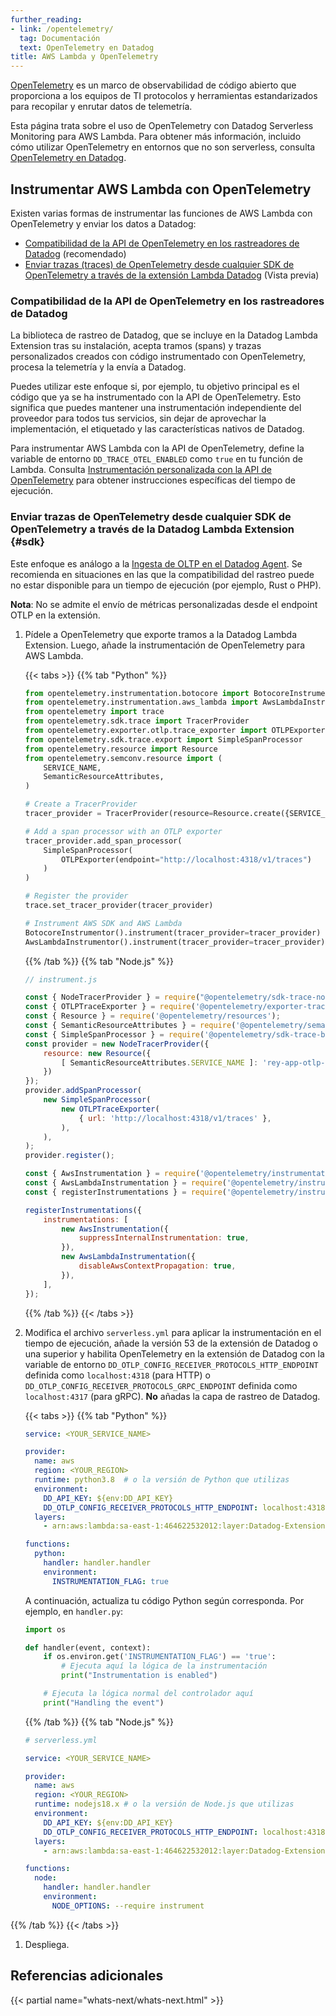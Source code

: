 ```yaml
---
further_reading:
- link: /opentelemetry/
  tag: Documentación
  text: OpenTelemetry en Datadog
title: AWS Lambda y OpenTelemetry
---
```


[OpenTelemetry][1] es un marco de observabilidad de código abierto que proporciona a los equipos de TI protocolos y herramientas estandarizados para recopilar y enrutar datos de telemetría.

Esta página trata sobre el uso de OpenTelemetry con Datadog Serverless Monitoring para AWS Lambda. Para obtener más información, incluido cómo utilizar OpenTelemetry en entornos que no son serverless, consulta [OpenTelemetry en Datadog][2].

## Instrumentar AWS Lambda con OpenTelemetry

Existen varias formas de instrumentar las funciones de AWS Lambda con OpenTelemetry y enviar los datos a Datadog:

- [Compatibilidad de la API de OpenTelemetry en los rastreadores de Datadog](#opentelemetry-api-support-within-datadog-tracers) (recomendado)
- [Enviar trazas (traces) de OpenTelemetry desde cualquier SDK de OpenTelemetry a través de la extensión Lambda Datadog](#sdk) (Vista previa)

### Compatibilidad de la API de OpenTelemetry en los rastreadores de Datadog

La biblioteca de rastreo de Datadog, que se incluye en la Datadog Lambda Extension tras su instalación, acepta tramos (spans) y trazas personalizados creados con código instrumentado con OpenTelemetry, procesa la telemetría y la envía a Datadog.

Puedes utilizar este enfoque si, por ejemplo, tu objetivo principal es el código que ya se ha instrumentado con la API de OpenTelemetry. Esto significa que puedes mantener una instrumentación independiente del proveedor para todos tus servicios, sin dejar de aprovechar la implementación, el etiquetado y las características nativos de Datadog. 

Para instrumentar AWS Lambda con la API de OpenTelemetry, define la variable de entorno `DD_TRACE_OTEL_ENABLED` como `true` en tu función de Lambda. Consulta [Instrumentación personalizada con la API de OpenTelemetry][3] para obtener instrucciones específicas del tiempo de ejecución.


### Enviar trazas de OpenTelemetry desde cualquier SDK de OpenTelemetry a través de la Datadog Lambda Extension {#sdk}

Este enfoque es análogo a la [Ingesta de OLTP en el Datadog Agent][4]. Se recomienda en situaciones en las que la compatibilidad del rastreo puede no estar disponible para un tiempo de ejecución (por ejemplo, Rust o PHP). 

**Nota**: No se admite el envío de métricas personalizadas desde el endpoint OTLP en la extensión.

1. Pídele a OpenTelemetry que exporte tramos a la Datadog Lambda Extension. Luego, añade la instrumentación de OpenTelemetry para AWS Lambda.

   {{< tabs >}}
   {{% tab "Python" %}}
   ```py
   from opentelemetry.instrumentation.botocore import BotocoreInstrumentor
   from opentelemetry.instrumentation.aws_lambda import AwsLambdaInstrumentor
   from opentelemetry import trace
   from opentelemetry.sdk.trace import TracerProvider
   from opentelemetry.exporter.otlp.trace_exporter import OTLPExporter
   from opentelemetry.sdk.trace.export import SimpleSpanProcessor
   from opentelemetry.resource import Resource
   from opentelemetry.semconv.resource import (
       SERVICE_NAME,
       SemanticResourceAttributes,
   )

   # Create a TracerProvider
   tracer_provider = TracerProvider(resource=Resource.create({SERVICE_NAME: <YOUR_SERVICE_NAME>}))

   # Add a span processor with an OTLP exporter
   tracer_provider.add_span_processor(
       SimpleSpanProcessor(
           OTLPExporter(endpoint="http://localhost:4318/v1/traces")
       )
   )

   # Register the provider
   trace.set_tracer_provider(tracer_provider)

   # Instrument AWS SDK and AWS Lambda
   BotocoreInstrumentor().instrument(tracer_provider=tracer_provider)
   AwsLambdaInstrumentor().instrument(tracer_provider=tracer_provider)
   ```
   {{% /tab %}}
   {{% tab "Node.js" %}}
   ```js
   // instrument.js

   const { NodeTracerProvider } = require("@opentelemetry/sdk-trace-node");
   const { OTLPTraceExporter } = require('@opentelemetry/exporter-trace-otlp-http');
   const { Resource } = require('@opentelemetry/resources');
   const { SemanticResourceAttributes } = require('@opentelemetry/semantic-conventions');
   const { SimpleSpanProcessor } = require('@opentelemetry/sdk-trace-base');
   const provider = new NodeTracerProvider({
       resource: new Resource({
           [ SemanticResourceAttributes.SERVICE_NAME ]: 'rey-app-otlp-dev-node',
       })
   });
   provider.addSpanProcessor(
       new SimpleSpanProcessor(
           new OTLPTraceExporter(
               { url: 'http://localhost:4318/v1/traces' },
           ),
       ),
   );
   provider.register();

   const { AwsInstrumentation } = require('@opentelemetry/instrumentation-aws-sdk');
   const { AwsLambdaInstrumentation } = require('@opentelemetry/instrumentation-aws-lambda');
   const { registerInstrumentations } = require('@opentelemetry/instrumentation');

   registerInstrumentations({
       instrumentations: [
           new AwsInstrumentation({
               suppressInternalInstrumentation: true,
           }),
           new AwsLambdaInstrumentation({
               disableAwsContextPropagation: true,
           }),
       ],
   });

   ```
   {{% /tab %}}
   {{< /tabs >}}

1. Modifica el archivo `serverless.yml` para aplicar la instrumentación en el tiempo de ejecución, añade la versión 53 de la extensión de Datadog o una superior y habilita OpenTelemetry en la extensión de Datadog con la variable de entorno `DD_OTLP_CONFIG_RECEIVER_PROTOCOLS_HTTP_ENDPOINT` definida como `localhost:4318` (para HTTP) o `DD_OTLP_CONFIG_RECEIVER_PROTOCOLS_GRPC_ENDPOINT` definida como `localhost:4317` (para gRPC). **No** añadas la capa de rastreo de Datadog.

   {{< tabs >}}
   {{% tab "Python" %}}
   ```yaml
   service: <YOUR_SERVICE_NAME>

   provider:
     name: aws
     region: <YOUR_REGION>
     runtime: python3.8  # o la versión de Python que utilizas
     environment:
       DD_API_KEY: ${env:DD_API_KEY}
       DD_OTLP_CONFIG_RECEIVER_PROTOCOLS_HTTP_ENDPOINT: localhost:4318
     layers:
       - arn:aws:lambda:sa-east-1:464622532012:layer:Datadog-Extension:53

   functions:
     python:
       handler: handler.handler
       environment:
         INSTRUMENTATION_FLAG: true
   ```

   A continuación, actualiza tu código Python según corresponda. Por ejemplo, en `handler.py`:

   ```py
   import os

   def handler(event, context):
       if os.environ.get('INSTRUMENTATION_FLAG') == 'true':
           # Ejecuta aquí la lógica de la instrumentación
           print("Instrumentation is enabled")

       # Ejecuta la lógica normal del controlador aquí
       print("Handling the event")
   ```
   {{% /tab %}}
   {{% tab "Node.js" %}}
   ```yaml
   # serverless.yml

   service: <YOUR_SERVICE_NAME>

   provider:
     name: aws
     region: <YOUR_REGION>
     runtime: nodejs18.x # o la versión de Node.js que utilizas
     environment:
       DD_API_KEY: ${env:DD_API_KEY}
       DD_OTLP_CONFIG_RECEIVER_PROTOCOLS_HTTP_ENDPOINT: localhost:4318
     layers:
       - arn:aws:lambda:sa-east-1:464622532012:layer:Datadog-Extension:53

   functions:
     node:
       handler: handler.handler
       environment:
         NODE_OPTIONS: --require instrument
   ```
{{% /tab %}}
{{< /tabs >}}

1. Despliega.

## Referencias adicionales

{{< partial name="whats-next/whats-next.html" >}}


[1]: https://opentelemetry.io/
[2]: /es/opentelemetry
[3]: /es/tracing/trace_collection/otel_instrumentation/
[4]: /es/opentelemetry/interoperability/otlp_ingest_in_the_agent/?tab=host